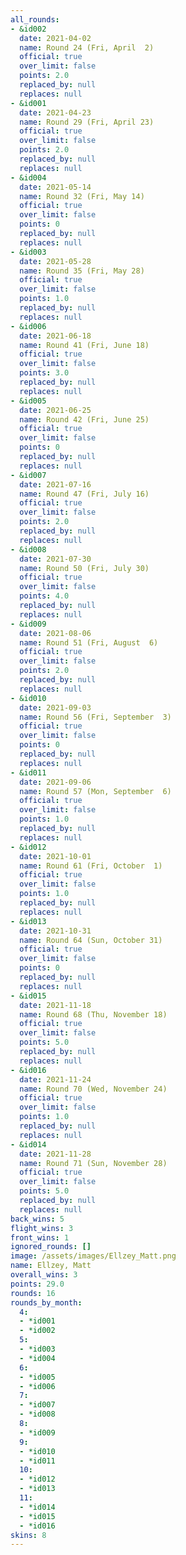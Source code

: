 ```yaml
---
all_rounds:
- &id002
  date: 2021-04-02
  name: Round 24 (Fri, April  2)
  official: true
  over_limit: false
  points: 2.0
  replaced_by: null
  replaces: null
- &id001
  date: 2021-04-23
  name: Round 29 (Fri, April 23)
  official: true
  over_limit: false
  points: 2.0
  replaced_by: null
  replaces: null
- &id004
  date: 2021-05-14
  name: Round 32 (Fri, May 14)
  official: true
  over_limit: false
  points: 0
  replaced_by: null
  replaces: null
- &id003
  date: 2021-05-28
  name: Round 35 (Fri, May 28)
  official: true
  over_limit: false
  points: 1.0
  replaced_by: null
  replaces: null
- &id006
  date: 2021-06-18
  name: Round 41 (Fri, June 18)
  official: true
  over_limit: false
  points: 3.0
  replaced_by: null
  replaces: null
- &id005
  date: 2021-06-25
  name: Round 42 (Fri, June 25)
  official: true
  over_limit: false
  points: 0
  replaced_by: null
  replaces: null
- &id007
  date: 2021-07-16
  name: Round 47 (Fri, July 16)
  official: true
  over_limit: false
  points: 2.0
  replaced_by: null
  replaces: null
- &id008
  date: 2021-07-30
  name: Round 50 (Fri, July 30)
  official: true
  over_limit: false
  points: 4.0
  replaced_by: null
  replaces: null
- &id009
  date: 2021-08-06
  name: Round 51 (Fri, August  6)
  official: true
  over_limit: false
  points: 2.0
  replaced_by: null
  replaces: null
- &id010
  date: 2021-09-03
  name: Round 56 (Fri, September  3)
  official: true
  over_limit: false
  points: 0
  replaced_by: null
  replaces: null
- &id011
  date: 2021-09-06
  name: Round 57 (Mon, September  6)
  official: true
  over_limit: false
  points: 1.0
  replaced_by: null
  replaces: null
- &id012
  date: 2021-10-01
  name: Round 61 (Fri, October  1)
  official: true
  over_limit: false
  points: 1.0
  replaced_by: null
  replaces: null
- &id013
  date: 2021-10-31
  name: Round 64 (Sun, October 31)
  official: true
  over_limit: false
  points: 0
  replaced_by: null
  replaces: null
- &id015
  date: 2021-11-18
  name: Round 68 (Thu, November 18)
  official: true
  over_limit: false
  points: 5.0
  replaced_by: null
  replaces: null
- &id016
  date: 2021-11-24
  name: Round 70 (Wed, November 24)
  official: true
  over_limit: false
  points: 1.0
  replaced_by: null
  replaces: null
- &id014
  date: 2021-11-28
  name: Round 71 (Sun, November 28)
  official: true
  over_limit: false
  points: 5.0
  replaced_by: null
  replaces: null
back_wins: 5
flight_wins: 3
front_wins: 1
ignored_rounds: []
image: /assets/images/Ellzey_Matt.png
name: Ellzey, Matt
overall_wins: 3
points: 29.0
rounds: 16
rounds_by_month:
  4:
  - *id001
  - *id002
  5:
  - *id003
  - *id004
  6:
  - *id005
  - *id006
  7:
  - *id007
  - *id008
  8:
  - *id009
  9:
  - *id010
  - *id011
  10:
  - *id012
  - *id013
  11:
  - *id014
  - *id015
  - *id016
skins: 8
---
```


